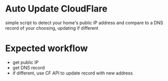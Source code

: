# Auto Update CloudFlare

simple script to detect your home's public IP address and compare to a DNS record of your choosing, updating if different

# Expected workflow

- get public IP
- get DNS record
- if different, use CF API to update record with new address
